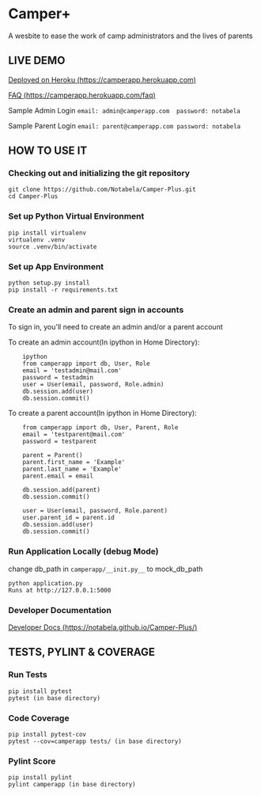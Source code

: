 Camper+
==========

A wesbite to ease the work of camp administrators and the lives of parents

LIVE DEMO
----------------------
[Deployed on Heroku (https://camperapp.herokuapp.com)](https://camperapp.herokuapp.com)

[FAQ (https://camperapp.herokuapp.com/faq)](https://camperapp.herokuapp.com/faq)


Sample Admin Login `email: admin@camperapp.com  password: notabela`

Sample Parent Login `email: parent@camperapp.com password: notabela`


HOW TO USE IT
-------------------
### Checking out and initializing the git repository
    git clone https://github.com/Notabela/Camper-Plus.git
    cd Camper-Plus
    
### Set up Python Virtual Environment
    pip install virtualenv
    virtualenv .venv
    source .venv/bin/activate

### Set up App Environment
    python setup.py install
    pip install -r requirements.txt
    
### Create an admin and parent sign in accounts
To sign in, you'll need to create an admin and/or a parent account

To create an admin account(In ipython in Home Directory):

        ipython
        from camperapp import db, User, Role
        email = 'testadmin@mail.com'
        password = testadmin
        user = User(email, password, Role.admin)
        db.session.add(user)
        db.session.commit()
    
To create a parent account(In ipython in Home Directory):

        from camperapp import db, User, Parent, Role
        email = 'testparent@mail.com'
        password = testparent

        parent = Parent()
        parent.first_name = 'Example'
        parent.last_name = 'Example'
        parent.email = email

        db.session.add(parent)
        db.session.commit()

        user = User(email, password, Role.parent)
        user.parent_id = parent.id
        db.session.add(user)
        db.session.commit()
    
### Run Application Locally (debug Mode)
change db_path in `camperapp/__init.py__` to mock_db_path

    python application.py
    Runs at http://127.0.0.1:5000
    
    
### Developer Documentation
[Developer Docs (https://notabela.github.io/Camper-Plus/)](https://notabela.github.io/Camper-Plus/)


TESTS, PYLINT & COVERAGE
-----------------------------
### Run Tests
    pip install pytest
    pytest (in base directory)
    
### Code Coverage
    pip install pytest-cov
    pytest --cov=camperapp tests/ (in base directory)
    
### Pylint Score
    pip install pylint
    pylint camperapp (in base directory)

